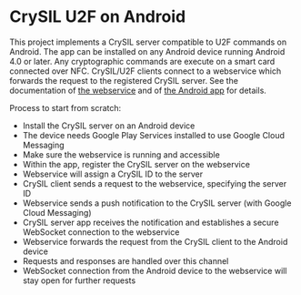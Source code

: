 # CrySIL U2F on Android

This project implements a CrySIL server compatible to U2F commands on Android. The app can be installed on any Android device running Android 4.0 or later. Any cryptographic commands are execute on a smart card connected over NFC. CrySIL/U2F clients connect to a webservice which forwards the request to the registered CrySIL server. See the documentation of [the webservice](./webservice/) and of [the Android app](./crysilapp/) for details.

Process to start from scratch:
* Install the CrySIL server on an Android device
* The device needs Google Play Services installed to use Google Cloud Messaging
* Make sure the webservice is running and accessible
* Within the app, register the CrySIL server on the webservice
* Webservice will assign a CrySIL ID to the server
* CrySIL client sends a request to the webservice, specifying the server ID
* Webservice sends a push notification to the CrySIL server (with Google Cloud Messaging)
* CrySIL server app receives the notification and establishes a secure WebSocket connection to the webservice
* Webservice forwards the request from the CrySIL client to the Android device
* Requests and responses are handled over this channel
* WebSocket connection from the Android device to the webservice will stay open for further requests
